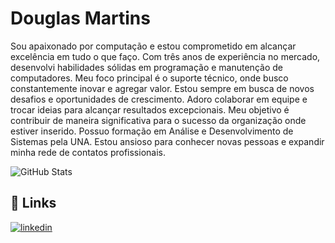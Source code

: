 # Douglas Martins

Sou apaixonado por computação e estou comprometido em alcançar excelência em tudo o que faço. Com três anos de experiência no mercado, desenvolvi habilidades sólidas em programação e manutenção de computadores. Meu foco principal é o suporte técnico, onde busco constantemente inovar e agregar valor. Estou sempre em busca de novos desafios e oportunidades de crescimento. Adoro colaborar em equipe e trocar ideias para alcançar resultados excepcionais. Meu objetivo é contribuir de maneira significativa para o sucesso da organização onde estiver inserido. Possuo formação em Análise e Desenvolvimento de Sistemas pela UNA. Estou ansioso para conhecer novas pessoas e expandir minha rede de contatos profissionais.

![GitHub Stats](https://github-readme-stats.vercel.app/api?username=erickfuzilly&theme=transparent&bg_color=000&border_color=30A3DC&show_icons=true&icon_color=30A3DC&title_color=E94D5F&text_color=FFF)

## 🔗 Links

[![linkedin](https://img.shields.io/badge/linkedin-0A66C2?style=for-the-badge&logo=linkedin&logoColor=white)](https://www.linkedin.com/in/douglas-ferraz-61baab70/)
